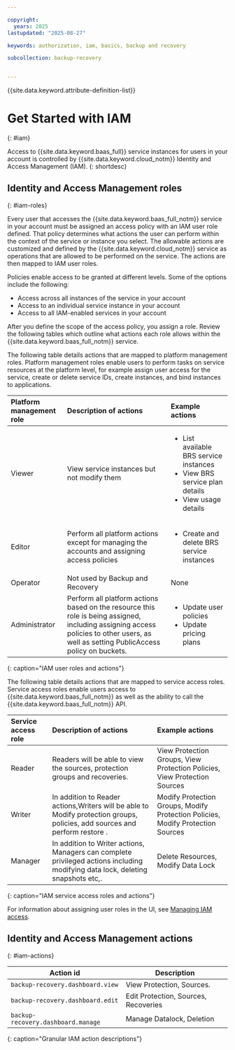 ```yaml
---

copyright:
  years: 2025
lastupdated: "2025-08-27"

keywords: authorization, iam, basics, backup and recovery

subcollection: backup-recovery


---
```


{{site.data.keyword.attribute-definition-list}}

# Get Started with IAM
{: #iam}

Access to {{site.data.keyword.baas_full}} service instances for users in your account is controlled by {{site.data.keyword.cloud_notm}} Identity and Access Management (IAM).
{: shortdesc}

## Identity and Access Management roles
{: #iam-roles}

Every user that accesses the {{site.data.keyword.baas_full_notm}} service in your account must be assigned an access policy with an IAM user role defined. That policy determines what actions the user can perform within the context of the service or instance you select. The allowable actions are customized and defined by the {{site.data.keyword.cloud_notm}} service as operations that are allowed to be performed on the service. The actions are then mapped to IAM user roles.

Policies enable access to be granted at different levels. Some of the options include the following:

* Access across all instances of the service in your account
* Access to an individual service instance in your account
* Access to all IAM-enabled services in your account

After you define the scope of the access policy, you assign a role. Review the following tables which outline what actions each role allows within the {{site.data.keyword.baas_full_notm}} service.

The following table details actions that are mapped to platform management roles. Platform management roles enable users to perform tasks on service resources at the platform level, for example assign user access for the service, create or delete service IDs, create instances, and bind instances to applications.

| Platform management role | Description of actions                                                                                                             | Example actions                                                                                                         |
| :----------------------- | :--------------------------------------------------------------------------------------------------------------------------------- | :---------------------------------------------------------------------------------------------------------------------- |
| Viewer                   | View service instances but not modify them                                                                                         | <ul><li>List available BRS service instances</li><li>View BRS service plan details</li><li>View usage details</li></ul> |
| Editor                   | Perform all platform actions except for managing the accounts and assigning access policies                                        | <ul><li>Create and delete BRS service instances</li></ul>                                                               |
| Operator                 | Not used by Backup and Recovery                                                                                                                    | None                                                                                                                    |
| Administrator            | Perform all platform actions based on the resource this role is being assigned, including assigning access policies to other users, as well as setting PublicAccess policy on buckets. | <ul><li>Update user policies</li><li>Update pricing plans</li></ul>                                                              |
{: caption="IAM user roles and actions"}


The following table details actions that are mapped to service access roles. Service access roles enable users access to {{site.data.keyword.baas_full_notm}} as well as the ability to call the {{site.data.keyword.baas_full_notm}} API.

| Service access role | Description of actions                                                                                                | Example actions                                                                                             |
| :------------------ | :-------------------------------------------------------------------------------------------------------------------- | :---------------------------------------------------------------------------------------------------------- |
| Reader              | Readers will be able to view the sources, protection groups and recoveries.                                           |  View Protection Groups, View Protection Policies, View Protection Sources                                                                            |
| Writer              | In addition to Reader actions,Writers will be able to Modify protection groups, policies,  add sources and perform restore .  | Modify Protection Groups, Modify Protection Policies, Modify Protection Sources                  |
| Manager             | In addition to Writer actions, Managers can complete privileged actions including modifying data lock, deleting snapshots etc,. | Delete Resources, Modify Data Lock                                                                                                  |
{: caption="IAM service access roles and actions"}

For information about assigning user roles in the UI, see [Managing IAM access](/docs/account?topic=account-assign-access-resources).

## Identity and Access Management actions
{: #iam-actions}

| Action id                                                        | Description                                                                         |
| ---------------------------------------------------------------- | ----------------------------------------------------------------------------------- |
| `backup-recovery.dashboard.view`                                 | View Protection, Sources.                                                           |
| `backup-recovery.dashboard.edit`                                 | Edit Protection, Sources, Recoveries                                                |
| `backup-recovery.dashboard.manage`                               | Manage Datalock, Deletion                                                           |
{: caption="Granular IAM action descriptions"}

